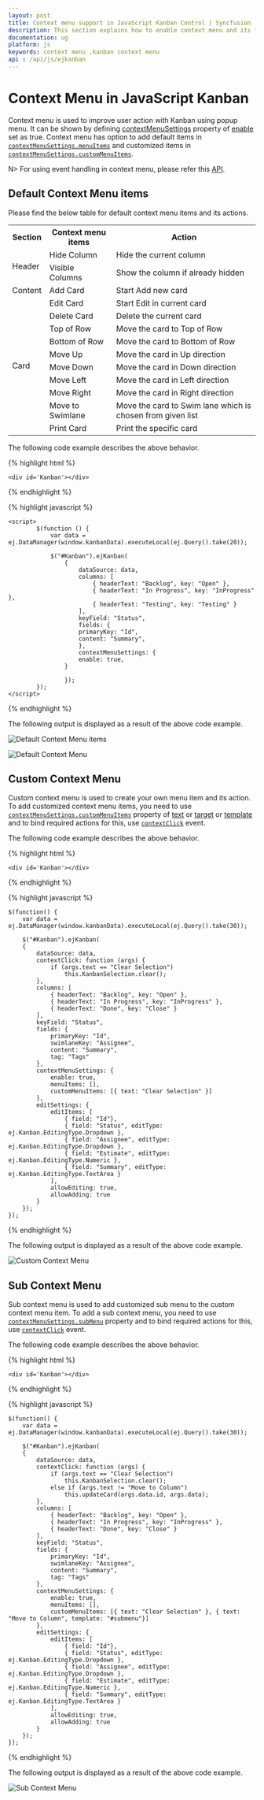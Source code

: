 ```yaml
---
layout: post
title: Context menu support in JavaScript Kanban Control | Syncfusion
description: This section explains how to enable context menu and its functionalities using the Syncfusion JavaScript Kanban component. 
documentation: ug
platform: js
keywords: context menu ,kanban context menu 
api : /api/js/ejkanban
---
```


# Context Menu in JavaScript Kanban

Context menu is used to improve user action with Kanban using popup menu. It can be shown by defining [contextMenuSettings](https://help.syncfusion.com/api/js/ejkanban#members:contextmenusettings) property of [enable](https://help.syncfusion.com/api/js/ejkanban#members:contextmenusettings-enable) set as true. Context menu has option to add default items in [`contextMenuSettings.menuItems`](https://help.syncfusion.com/api/js/ejkanban#members:contextmenusettings-menuitems) and customized items in [`contextMenuSettings.customMenuItems`](https://help.syncfusion.com/api/js/ejkanban#members:contextmenusettings-custommenuitems).

N> For using event handling in context menu, please refer this [API](https://help.syncfusion.com/api/js/ejkanban#events:contextclick).

## Default Context Menu items

Please find the below table for default context menu items and its actions.

<table>
        <tr>
            <th>
                Section 
            </th>
            <th>
               Context menu items 
            </th>
            <th>
                Action
            </th>
        </tr>
        <tr>
            <td rowspan="2">
                Header 
            </td>
            <td>
                Hide Column
            </td>
            <td>
               Hide the current column 
            </td>
        </tr>
        <tr>
            <td>
                Visible Columns
            </td>
            <td>
                Show the column if already hidden 
            </td>
        </tr>
       <tr>
            <td>
                Content
            </td>
            <td>
                Add Card 
            </td>
             <td>
                Start Add new card 
            </td>
        </tr>
        <tr>
            <td rowspan="10">
                Card
            </td>
            <td>
               Edit Card 
            </td>
            <td>
               Start Edit in current card 
            </td>
        </tr>
        <tr>
            <td>
               Delete Card 
            </td>
            <td>
                Delete the current card 
            </td>
        </tr>
        <tr>
            <td>
                Top of Row
            </td>
            <td>
                Move the card to Top of Row
            </td>
        </tr>
        <tr>
            <td>
               Bottom of Row
            </td>
            <td>
                Move the card to Bottom of Row
            </td>
        </tr>
        <tr>
            <td>
               Move Up
            </td>
            <td>
                Move the card in Up direction 
            </td>
        </tr>
        <tr>
            <td>
               Move Down
            </td>
            <td>
               Move the card in Down direction
            </td>
        </tr>
        <tr>
            <td>
                Move Left
            </td>
            <td>
                Move the card in Left direction
            </td>
        </tr>
        <tr>
            <td>
               Move Right
            </td>
            <td>
                Move the card in Right direction
            </td>
        </tr>
        <tr>
            <td>
              Move to Swimlane
            </td>
            <td>
                Move the card to Swim lane which is chosen from given list
            </td>
        </tr>
         <tr>
            <td>
              Print Card
            </td>
            <td>
                Print the specific card
            </td>
        </tr>
    </table>

    
The following code example describes the above behavior.

{% highlight html %}

    <div id='Kanban'></div>

{% endhighlight %}

{% highlight javascript %}

    <script>
            $(function () {
                var data = ej.DataManager(window.kanbanData).executeLocal(ej.Query().take(20));
            
                $("#Kanban").ejKanban(
                    {
                        dataSource: data,
                        columns: [
                            { headerText: "Backlog", key: "Open" },
                            { headerText: "In Progress", key: "InProgress" },
                            { headerText: "Testing", key: "Testing" }
                        ],
                        keyField: "Status", 
                        fields: {
                        primaryKey: "Id",
                        content: "Summary",
                        },
                        contextMenuSettings: {
                        enable: true,
                    }

                    });
            });
    </script>

{% endhighlight %}

The following output is displayed as a result of the above code example.

![Default Context Menu items](Context_images/context_img1.png)

![Default Context Menu](Context_images/context_img2.png)

## Custom Context Menu

Custom context menu is used to create your own menu item and its action. To add customized context menu items, you need to use [`contextMenuSettings.customMenuItems`](https://help.syncfusion.com/api/js/ejkanban#members:contextmenusettings-custommenuitems) property of [text](https://help.syncfusion.com/api/js/ejkanban#members:contextmenusettings-custommenuitems-text) or [target](https://help.syncfusion.com/api/js/ejkanban#members:contextmenusettings-custommenuitems-target) or [template](https://help.syncfusion.com/api/js/ejkanban#members:contextmenusettings-custommenuitems-template) and to bind required actions for this, use [`contextClick`](https://help.syncfusion.com/api/js/ejkanban#events:contextclick) event.

The following code example describes the above behavior.

{% highlight html %}

    <div id='Kanban'></div>

{% endhighlight %}

{% highlight javascript %}

    $(function() {
        var data = ej.DataManager(window.kanbanData).executeLocal(ej.Query().take(30));
    
        $("#Kanban").ejKanban(
        {
            dataSource: data,
            contextClick: function (args) {
                if (args.text == "Clear Selection")
                    this.KanbanSelection.clear();
            },
            columns: [
                { headerText: "Backlog", key: "Open" },
                { headerText: "In Progress", key: "InProgress" },
                { headerText: "Done", key: "Close" }
            ],
            keyField: "Status",
            fields: {
                primaryKey: "Id",
                swimlaneKey: "Assignee",
                content: "Summary",
                tag: "Tags"
            },
            contextMenuSettings: {
                enable: true,
                menuItems: [],
                customMenuItems: [{ text: "Clear Selection" }]
            },
            editSettings: {
                editItems: [
                    { field: "Id"},
                    { field: "Status", editType: ej.Kanban.EditingType.Dropdown },
                    { field: "Assignee", editType: ej.Kanban.EditingType.Dropdown },
                    { field: "Estimate", editType: ej.Kanban.EditingType.Numeric },
                    { field: "Summary", editType: ej.Kanban.EditingType.TextArea }
                ],
                allowEditing: true,
                allowAdding: true
            }
        });
    });

{% endhighlight %}


The following output is displayed as a result of the above code example.

![Custom Context Menu](Context_images/context_img3.png)

## Sub Context Menu

Sub context menu is used to add customized sub menu to the custom context menu item. To add a sub context menu, you need to use [`contextMenuSettings.subMenu`](https://help.syncfusion.com/api/js/ejkanban#members:contextmenusettings-custommenuitems-template) property and to bind required actions for this, use [`contextClick`](https://help.syncfusion.com/api/js/ejkanban#events:contextclick) event.

The following code example describes the above behavior.


{% highlight html %}

    <div id='Kanban'></div>

{% endhighlight %}

{% highlight javascript %}

    $(function() {
        var data = ej.DataManager(window.kanbanData).executeLocal(ej.Query().take(30));

        $("#Kanban").ejKanban(
        {
            dataSource: data,
            contextClick: function (args) {
                if (args.text == "Clear Selection")
                    this.KanbanSelection.clear();
                else if (args.text != "Move to Column")
                    this.updateCard(args.data.id, args.data);
            },
            columns: [
                { headerText: "Backlog", key: "Open" },
                { headerText: "In Progress", key: "InProgress" },
                { headerText: "Done", key: "Close" }
            ],
            keyField: "Status",
            fields: {
                primaryKey: "Id",
                swimlaneKey: "Assignee",
                content: "Summary",
                tag: "Tags"
            },
            contextMenuSettings: {
                enable: true,
                menuItems: [],
                customMenuItems: [{ text: "Clear Selection" }, { text: "Move to Column", template: "#submenu"}]
            },
            editSettings: {
                editItems: [
                    { field: "Id"},
                    { field: "Status", editType: ej.Kanban.EditingType.Dropdown },
                    { field: "Assignee", editType: ej.Kanban.EditingType.Dropdown },
                    { field: "Estimate", editType: ej.Kanban.EditingType.Numeric },
                    { field: "Summary", editType: ej.Kanban.EditingType.TextArea }
                ],
                allowEditing: true,
                allowAdding: true
            }
        });
    });

{% endhighlight %}


The following output is displayed as a result of the above code example.

![Sub Context Menu](Context_images/context_img4.png)